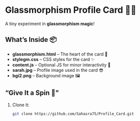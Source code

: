 # Glassmorphism Profile Card 🎨✨

A tiny experiment in **glassmorphism magic**!

## What’s Inside 📦
- **glassmorphism.html** – The heart of the card 💖  
- **stylegm.css** – CSS styles for the card ✨
- **content.js** – Optional JS for minor interactivity 🎉
- **sarah.jpg** – Profile image used in the card 😎
- **bgi2.png** – Background image 🖼️

## “Give It a Spin 🎡"
1. Clone it:
   ```bash
   git clone https://github.com/Sahasra75/Profile_Card.git
